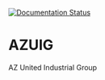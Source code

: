 [![Documentation Status](https://readthedocs.org/projects/azuig/badge/?version=latest)](http://azuig.readthedocs.io/en/latest/)

# AZUIG
AZ United Industrial Group
